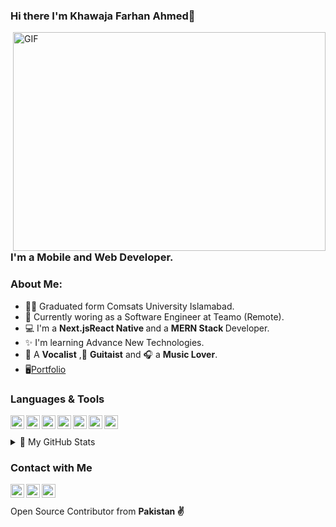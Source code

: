 ### Hi there I'm Khawaja Farhan Ahmed👋

<img align="right" alt="GIF" src="https://camo.githubusercontent.com/5ddf73ad3a205111cf8c686f687fc216c2946a75005718c8da5b837ad9de78c9/68747470733a2f2f7468756d62732e6766796361742e636f6d2f4576696c4e657874446576696c666973682d736d616c6c2e676966" width="500" height="350" />

### I'm a Mobile and Web Developer.


### About Me:
- 🙋‍♂️ Graduated form Comsats University Islamabad.
- :office: Currently woring as a Software Engineer at Teamo (Remote).
- 💻 I'm a <b>Next.js</b><b>React Native </b>and a <b>MERN Stack </b> Developer.
- ✨ I'm learning Advance New Technologies.
- :microphone: A <b>Vocalist</b> ,:guitar: <b>Guitaist</b> and :headphones: a <b>Music Lover</b>.
- 🖥️[Portfolio][portfolio]


### Languages & Tools
<img align="left" alt="React.JS" width=22px src="https://cdn.jsdelivr.net/npm/simple-icons@v3/icons/react.svg">
<img align="left" alt="Redux" width=22px src="https://cdn.jsdelivr.net/npm/simple-icons@v3/icons/redux.svg">
<img align="left" alt="Node.JS" width=22px src="https://img.icons8.com/windows/452/nodejs.png">
<img align="left" alt="MongoDB" width=22px src="https://cdn.jsdelivr.net/npm/simple-icons@v3/icons/javascript.svg">
<img align="left" alt="Javascript" width=22px src="https://cdn.jsdelivr.net/npm/simple-icons@v3/icons/mongodb.svg">
<img align="left" alt="Javascript" width=22px src="https://cdn.jsdelivr.net/npm/simple-icons@v3/icons/mongodb.svg">
<img align="left" alt="Firebase" width=22px src="https://cdn.jsdelivr.net/npm/simple-icons@v3/icons/firebase.svg">
<br>
<br>
<details>
<summary>📝 My GitHub Stats</summary>
<br>

[![Farhan's GitHub stats](https://github-readme-stats.vercel.app/api?username=Kh-Farhan)](https://github.com/Kh-Farhan/github-readme-stats)

</details>



### Contact with Me

[<img align="left" alt="khfarhan | Facebook" width=22px src="https://cdn.jsdelivr.net/npm/simple-icons@v3/icons/facebook.svg">][facebook]
[<img align="left" alt="khfarhan | Twitter" width=22px src="https://cdn.jsdelivr.net/npm/simple-icons@v3/icons/twitter.svg">][twitter]
[<img align="left" alt="khfarhan | LinkedIn" width=22px src="https://cdn.jsdelivr.net/npm/simple-icons@v3/icons/linkedin.svg">][linkedin]
<br>
<br>
Open Source Contributor from <b>Pakistan<b> ✌️

[twitter]: https://twitter.com/i_am_KF
[linkedin]: https://www.linkedin.com/in/khawaja-farhan-b902b9217/
[facebook]: https://web.facebook.com/khawaja.farhan.94
[portfolio]:https://kh-farhan.netlify.app/

